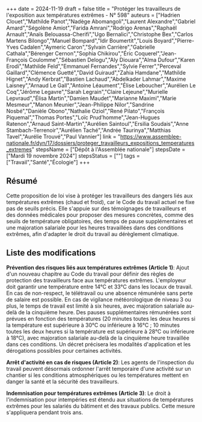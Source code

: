 +++
date = 2024-11-19
draft = false
title = "Protéger les travailleurs de l'exposition aux températures extrêmes - N° 598"
auteurs = ["Hadrien Clouet","Mathilde Panot","Nadège Abomangoli","Laurent Alexandre","Gabriel Amard","Ségolène Amiot","Farida Amrani","Rodrigo Arenas","Raphaël Arnault","Anaïs Belouassa-Cherifi","Ugo Bernalici","Christophe Bex","Carlos Martens Bilongo","Manuel Bompard","Idir Boumertit","Louis Boyard","Pierre-Yves Cadalen","Aymeric Caron","Sylvain Carrière","Gabrielle Cathala","Bérenger Cernon","Sophia Chikirou","Éric Coquerel","Jean-François Coulomme","Sébastien Delogu","Aly Diouara","Alma Dufour","Karen Erodi","Mathilde Feld","Emmanuel Fernandes","Sylvie Ferrer","Perceval Gaillard","Clémence Guetté","David Guiraud","Zahia Hamdane","Mathilde Hignet","Andy Kerbrat","Bastien Lachaud","Abdelkader Lahmar","Maxime Laisney","Arnaud Le Gall","Antoine Léaument","Élise Leboucher","Aurélien Le Coq","Jérôme Legavre","Sarah Legrain","Claire Lejeune","Murielle Lepvraud","Élisa Martin","Damien Maudet","Marianne Maximi","Marie Mesmeur","Manon Meunier","Jean-Philippe Nilor","Sandrine Nosbé","Danièle Obono","Nathalie Oziol","René Pilato","François Piquemal","Thomas Portes","Loïc Prud’homme","Jean-Hugues Ratenon","Arnaud Saint-Martin","Aurélien Saintoul","Ersilia Soudais","Anne Stambach-Terrenoir","Aurélien Taché","Andrée Taurinya","Matthias Tavel","Aurélie Trouvé","Paul Vannier"]
link = "https://www.assemblee-nationale.fr/dyn/17/dossiers/proteger_travailleurs_expositions_temperatures_extremes"
stepsName = ["Dépôt à l'Assemblée nationale"]
stepsDate = ["Mardi 19 novembre 2024"]
stepsStatus = [""]
tags = ["Travail","Santé","Écologie"]
+++

## Résumé

Cette proposition de loi vise à protéger les travailleurs des dangers liés aux températures extrêmes (chaud et froid), car le Code du travail actuel ne fixe pas de seuils précis. Elle s'appuie sur des témoignages de travailleurs et des données médicales pour proposer des mesures concrètes, comme des seuils de température obligatoires, des temps de pause supplémentaires et une majoration salariale pour les heures travaillées dans des conditions extrêmes, afin d'adapter le droit du travail au dérèglement climatique.

## Liste des modifications

**Prévention des risques liés aux températures extrêmes (Article 1)**: Ajout d'un nouveau chapitre au Code du travail pour définir des règles de protection des travailleurs face aux températures extrêmes. L'employeur doit garantir une température entre 14°C et 33°C dans les locaux de travail. En cas de non-respect, le télétravail ou une absence rémunérée sans perte de salaire est possible. En cas de vigilance météorologique de niveau 3 ou plus, le temps de travail est limité à six heures, avec majoration salariale au-delà de la cinquième heure. Des pauses supplémentaires rémunérées sont prévues en fonction des températures (20 minutes toutes les deux heures si la température est supérieure à 30°C ou inférieure à 16°C ; 10 minutes toutes les deux heures si la température est supérieure à 28°C ou inférieure à 18°C), avec majoration salariale au-delà de la cinquième heure travaillée dans ces conditions. Un décret précisera les modalités d'application et les dérogations possibles pour certaines activités.

**Arrêt d'activité en cas de risques (Article 2)**: Les agents de l'inspection du travail peuvent désormais ordonner l'arrêt temporaire d'une activité sur un chantier si les conditions atmosphériques ou les températures mettent en danger la santé et la sécurité des travailleurs.

**Indemnisation pour températures extrêmes (Article 3)**: Le droit à l'indemnisation pour intempéries est étendu aux situations de températures extrêmes pour les salariés du bâtiment et des travaux publics. Cette mesure s'appliquera pendant trois ans.
